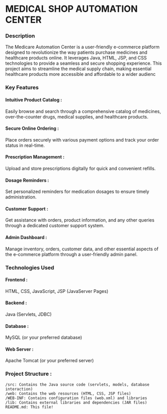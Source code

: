 # MEDICAL SHOP AUTOMATION CENTER
### Description 
The Medicare Automation Center is a user-friendly e-commerce platform designed to revolutionize the way patients purchase medicines and healthcare products online. It leverages Java, HTML, JSP, and CSS technologies to provide a seamless and secure shopping experience. This project aims to streamline the medical supply chain, making essential healthcare products more accessible and affordable to a wider audienc
### Key Features 
#### Intuitive Product Catalog :
Easily browse and search through a comprehensive catalog of medicines, over-the-counter drugs, medical supplies, and healthcare products.
#### Secure Online Ordering :
Place orders securely with various payment options and track your order status in real-time.
#### Prescription Management :
Upload and store prescriptions digitally for quick and convenient refills.
#### Dosage Reminders :
Set personalized reminders for medication dosages to ensure timely administration.
#### Customer Support :
Get assistance with orders, product information, and any other queries through a dedicated customer support system.
#### Admin Dashboard :
Manage inventory, orders, customer data, and other essential aspects of the e-commerce platform through a user-friendly admin panel.
### Technologies Used 
#### Frontend :
HTML, CSS, JavaScript, JSP (JavaServer Pages)
#### Backend :
Java (Servlets, JDBC)
#### Database :
MySQL (or your preferred database)
#### Web Server :
Apache Tomcat (or your preferred server)
### Project Structure :

    /src: Contains the Java source code (servlets, models, database interaction)
    /web: Contains the web resources (HTML, CSS, JSP files)
    /WEB-INF: Contains configuration files (web.xml) and libraries
    /lib: Contains external libraries and dependencies (JAR files)
    README.md: This file!
